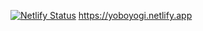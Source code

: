 [![Netlify Status](https://api.netlify.com/api/v1/badges/8fdb7399-969d-421b-9be8-41a372e1665b/deploy-status)](https://app.netlify.com/sites/yoboyogi/deploys) 
https://yoboyogi.netlify.app
